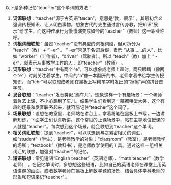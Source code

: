 以下是多种记忆“teacher”这个单词的方法：
1. **词源联想**：“teacher”源于古英语“tæcan”，意思是“教，展示” ，其最初含义强调传授知识、让人明白事物。想象古代的先生通过言传身教，把知识“展示”给学生，而这种传承行为慢慢演变成如今的“teacher”（教师）这一职业称呼。
2. **词根词缀联想**：虽然“teacher”没有典型的词根词缀，但可拆分为 “teach”（教） + “ -er” 。 “ -er”常见于名词后缀，表示 “从事……的人”，比如 “worker”（工作者），“driver”（驾驶者）。所以 “teach”（教）加上 “ -er”，就表示从事教学工作的人，即“teacher”（教师） 。
3. **词形联想**：“teacher”中有两个“e”，可以想象成老师上课时，两只眼睛（像两个“e”）时刻关注着学生，中间的“a”像一本翻开的书，老师拿着书给学生传授知识，而“tchr”可以联想成老师在黑板上写粉笔字时发出的“擦擦”声的拼音首字母。
4. **发音联想**：“teacher”发音类似“踢车儿”。想象这样一个有趣场景：一个老师着急去上课，不小心踢到了车儿，结果学生们看到这一幕都哄堂大笑，这个有趣的场景和发音联系起来，就容易记住“teacher”这个词了。
5. **场景联想**：设想在教室里，老师站在讲台上，拿着粉笔在黑板上书写，一边讲解知识，下面学生们认真听讲。这个常见的上课场景中，站在主导地位授课的人就是“teacher”。每次想到这个场景，就会联想到“teacher”这个单词。
6. **相关词汇联想**：提到“teacher”，可以联想到与之紧密相关的词汇，如“student”（学生），是老师教学的对象；“classroom”（教室），是老师教学的场所；“textbook”（教科书），是老师教学使用的工具。通过这样一组相关词汇的联想，加强对“teacher”的记忆。
7. **短语联想**：常见短语“English teacher”（英语老师），“math teacher”（数学老师） 。在记忆单词时，多想想这些短语，比如自己的英语老师在课堂上用英语讲课的画面，或者数学老师在黑板上解数学题的场景，结合具体学科老师的形象和短语来记“teacher” 。 